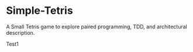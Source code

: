 # Simple-Tetris
A Small Tetris game to explore paired programming, TDD, and architectural description.

Test1